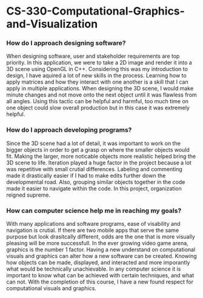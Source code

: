 # CS-330-Computational-Graphics-and-Visualization
### How do I approach designing software?
   When designing software, user and stakeholder requirements are top priority. In this application, we were to take a 2D image and render it into a 3D scene using OpenGL in C++. Considering this was my introduction to design, I have aquired a lot of new skills in the process. Learning how to apply matrices and how they interact with one another is a skill that I can apply in multiple applications. When designing the 3D scene, I would make minute changes and not move onto the next object until it was flawless from all angles. Using this tactic can be helpful and harmful, too much time on one object could slow overall production but in this case it was extremely helpful. 
   
### How do I approach developing programs?
   Since the 3D scene had a lot of detail, it was important to work on the bigger objects in order to get a grasp on where the smaller objects would fit. Making the larger, more noticable objects more realistic helped bring the 3D scene to life. Iteration played a huge factor in the project because a lot was repetitive with small crutial differences. Labeling and commenting made it drastically easier if I had to make edits further down the developmental road. Also, grouping similar objects together in the code made it easier to navigate within the code. In this project, organization reigned supreme.
  
### How can computer science help me in reaching my goals?
   With many applications and software programs, ease of visability and navigation is crutial. If there are two mobile apps that serve the same purpose but look drasitcally different, odds are the one that is more visually pleasing will be more successfull. In the ever growing video game arena, graphics is the number 1 factor. Having a new understand on computational visuals and graphics can alter how a new software can be created. Knowing how objects can be made, displayed, and interacted and more imporantly what would be technically unachievable. In any computer science it is important to know what can be achieved with certain techniques, and what can not. With the completion of this course, I have a new found respect for computational visuals and graphics. 
